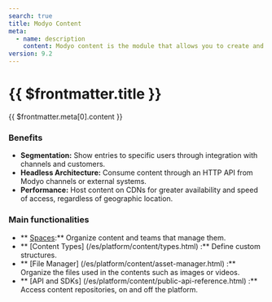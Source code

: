 ```yaml
---
search: true
title: Modyo Content
meta:
  - name: description
    content: Modyo content is the module that allows you to create and manage dynamic content repositories called spaces. In a space you can create posts, segmented by content types. The type of content defines the basic structure, with its requirements and validations to publish an entry.
version: 9.2
---
```


# {{ $frontmatter.title }}

{{ $frontmatter.meta[0].content }}

### Benefits
- **Segmentation:** Show entries to specific users through integration with channels and customers.
- **Headless Architecture:** Consume content through an HTTP API from Modyo channels or external systems.
- **Performance:** Host content on CDNs for greater availability and speed of access, regardless of geographic location.

### Main functionalities

- ** [Spaces](/en/platform/content/spaces.html):** Organize content and teams that manage them.
- ** [Content Types] (/es/platform/content/types.html) :** Define custom structures.
- ** [File Manager] (/es/platform/content/asset-manager.html) :** Organize the files used in the contents such as images or videos.
- ** [API and SDKs] (/es/platform/content/public-api-reference.html) :** Access content repositories, on and off the platform.

